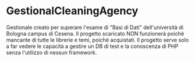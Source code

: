 # GestionalCleaningAgency
Gestionale creato per superare l'esame di "Basi di Dati" dell'università di Bologna campus di Cesena.
Il progetto scaricato NON funzionerà poichè mancante di tutte le librerie e temi, poichè acquistati.
Il progetto serve solo a far vedere le capacità a gestire un DB di test e la conoscenza di PHP senza l'utilizzo di nessun framework.
